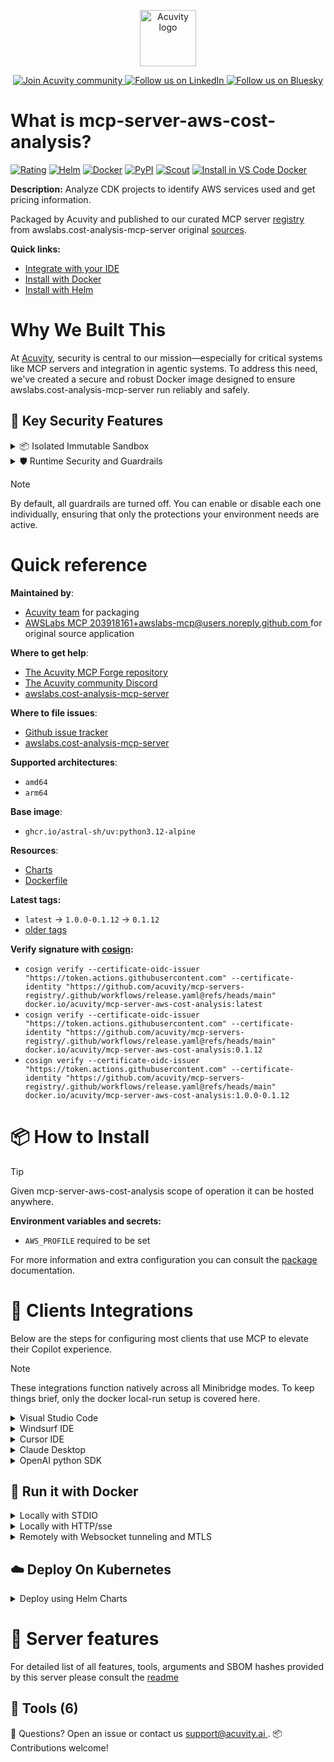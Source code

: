 <p align="center">
  <a href="https://acuvity.ai">
    <picture>
      <img src="https://mma.prnewswire.com/media/2544052/Acuvity__Logo.jpg" height="90" alt="Acuvity logo"/>
    </picture>
  </a>
</p>
<p align="center">
  <a href="https://discord.gg/BkU7fBkrNk">
    <img src="https://img.shields.io/badge/Acuvity-Join-7289DA?logo=discord&logoColor=fff" alt="Join Acuvity community" />
  </a>
<a href="https://www.linkedin.com/company/acuvity/">
    <img src="https://img.shields.io/badge/LinkedIn-Follow-7289DA" alt="Follow us on LinkedIn" />
  </a>
<a href="https://bsky.app/profile/acuvity.bsky.social">
    <img src="https://img.shields.io/badge/Bluesky-Follow-7289DA"?logo=bluesky&logoColor=fff" alt="Follow us on Bluesky" />
  </a>
</p>


# What is mcp-server-aws-cost-analysis?

[![Rating](https://img.shields.io/badge/A-3775A9?label=Rating)](https://docs.anthropic.com/en/docs/build-with-claude/tool-use/implement-tool-use#best-practices-for-tool-definitions)
[![Helm](https://img.shields.io/badge/1.0.0-3775A9?logo=helm&label=Charts&logoColor=fff)](https://hub.docker.com/r/acuvity/mcp-server-aws-cost-analysis/tags/)
[![Docker](https://img.shields.io/docker/image-size/acuvity/mcp-server-aws-cost-analysis/0.1.12?logo=docker&logoColor=fff&label=0.1.12)](https://hub.docker.com/r/acuvity/mcp-server-aws-cost-analysis)
[![PyPI](https://img.shields.io/badge/0.1.12-3775A9?logo=pypi&logoColor=fff&label=awslabs.cost-analysis-mcp-server)](https://pypi.org/project/awslabs.cost-analysis-mcp-server/)
[![Scout](https://img.shields.io/badge/Active-3775A9?logo=docker&logoColor=fff&label=Scout)](https://hub.docker.com/r/acuvity/mcp-server-aws-cost-analysis/)
[![Install in VS Code Docker](https://img.shields.io/badge/VS_Code-One_click_install-0078d7?logo=githubcopilot)](https://insiders.vscode.dev/redirect/mcp/install?name=mcp-server-aws-cost-analysis&config=%7B%22args%22%3A%5B%22run%22%2C%22-i%22%2C%22--rm%22%2C%22--read-only%22%2C%22-e%22%2C%22AWS_PROFILE%22%2C%22docker.io%2Facuvity%2Fmcp-server-aws-cost-analysis%3A0.1.12%22%5D%2C%22command%22%3A%22docker%22%7D)

**Description:** Analyze CDK projects to identify AWS services used and get pricing information.

Packaged by Acuvity and published to our curated MCP server [registry](https://mcp.acuvity.ai) from awslabs.cost-analysis-mcp-server original [sources](https://pypi.org/project/awslabs.cost-analysis-mcp-server/).

**Quick links:**

- [Integrate with your IDE](https://github.com/acuvity/mcp-servers-registry/blob/main/mcp-server-aws-cost-analysis/docker/README.md#-clients-integrations)
- [Install with Docker](https://github.com/acuvity/mcp-servers-registry/tree/main/mcp-server-aws-cost-analysis/docker/README.md#-run-it-with-docker)
- [Install with Helm](https://github.com/acuvity/mcp-servers-registry/tree/main/mcp-server-aws-cost-analysis/charts/mcp-server-aws-cost-analysis/README.md#how-to-install)

# Why We Built This

At [Acuvity](https://acuvity.ai), security is central to our mission—especially for critical systems like MCP servers and integration in agentic systems.
To address this need, we've created a secure and robust Docker image designed to ensure awslabs.cost-analysis-mcp-server run reliably and safely.

## 🔐 Key Security Features

<details>
<summary>📦 Isolated Immutable Sandbox </summary>

- **Isolated Execution**: All tools run within secure, containerized sandboxes to enforce process isolation and prevent lateral movement.
- **Non-root by Default**: Enforces least-privilege principles, minimizing the impact of potential security breaches.
- **Read-only Filesystem**: Ensures runtime immutability, preventing unauthorized modification.
- **Version Pinning**: Guarantees consistency and reproducibility across deployments by locking tool and dependency versions.
- **CVE Scanning**: Continuously scans images for known vulnerabilities using [Docker Scout](https://docs.docker.com/scout/) to support proactive mitigation.
- **SBOM & Provenance**: Delivers full supply chain transparency by embedding metadata and traceable build information."
</details>

<details>
<summary>🛡️ Runtime Security and Guardrails</summary>

**Minibridge Integration**: [Minibridge](https://github.com/acuvity/minibridge) establishes secure Agent-to-MCP connectivity, supports Rego/HTTP-based policy enforcement 🕵️, and simplifies orchestration.

The [ARC](https://github.com/acuvity/mcp-servers-registry/tree/main) container includes a [built-in Rego policy](https://github.com/acuvity/mcp-servers-registry/tree/main/mcp-server-aws-cost-analysis/docker/policy.rego) that enables a set of runtime "guardrails"" to help enforce security, privacy, and correct usage of your services. Below is an overview of each guardrail provided.

### 🔒 Resource Integrity

**Mitigates MCP Rug Pull Attacks**

* **Goal:** Protect users from malicious tool description changes after initial approval, preventing post-installation manipulation or deception.
* **Mechanism:** Locks tool descriptions upon client approval and verifies their integrity before execution. Any modification to the description triggers a security violation, blocking unauthorized changes from server-side updates.

### 🛡️ Guardrails

#### Covert Instruction Detection

Monitors incoming requests for hidden or obfuscated directives that could alter policy behavior.

* **Goal:** Stop attackers from slipping unnoticed commands or payloads into otherwise harmless data.
* **Mechanism:** Applies a library of regex patterns and binary‐encoding checks to the full request body. If any pattern matches a known covert channel (e.g., steganographic markers, hidden HTML tags, escape-sequence tricks), the request is rejected.

#### Sensitive Pattern Detection

Block user-defined sensitive data patterns (credential paths, filesystem references).

* **Goal:** Block accidental or malicious inclusion of sensitive information that violates data-handling rules.
* **Mechanism:** Runs a curated set of regexes against all payloads and tool descriptions—matching patterns such as `.env` files, RSA key paths, directory traversal sequences.

#### Shadowing Pattern Detection

Detects and blocks "shadowing" attacks, where a malicious MCP server sneaks hidden directives into its own tool descriptions to hijack or override the behavior of other, trusted tools.

* **Goal:** Stop a rogue server from poisoning the agent’s logic by embedding instructions that alter how a different server’s tools operate (e.g., forcing all emails to go to an attacker’s address even when the user calls a separate `send_email` tool).
* **Mechanism:** During policy load, each tool description is scanned for cross‐tool override patterns—such as `<IMPORTANT>` sections referencing other tool names, hidden side‐effects, or directives that apply to a different server’s API. Any description that attempts to shadow or extend instructions for a tool outside its own namespace triggers a policy violation and is rejected.

#### Schema Misuse Prevention

Enforces strict adherence to MCP input schemas.

* **Goal:** Prevent malformed or unexpected fields from bypassing validations, causing runtime errors, or enabling injections.
* **Mechanism:** Compares each incoming JSON object against the declared schema (required properties, allowed keys, types). Any extra, missing, or mistyped field triggers an immediate policy violation.

#### Cross-Origin Tool Access

Controls whether tools may invoke tools or services from external origins.

* **Goal:** Prevent untrusted or out-of-scope services from being called.
* **Mechanism:** Examines tool invocation requests and outgoing calls, verifying each target against an allowlist of approved domains or service names. Calls to any non-approved origin are blocked.

#### Secrets Redaction

Automatically masks sensitive values so they never appear in logs or responses.

* **Goal:** Ensure that API keys, tokens, passwords, and other credentials cannot leak in plaintext.
* **Mechanism:** Scans every text output for known secret formats (e.g., AWS keys, GitHub PATs, JWTs). Matches are replaced with `[REDACTED]` before the response is sent or recorded.

These controls ensure robust runtime integrity, prevent unauthorized behavior, and provide a foundation for secure-by-design system operations.

### Enable guardrails

To activate guardrails in your Docker containers, define the `GUARDRAILS` environment variable with the protections you need.

| Guardrail                        | Summary                                                                 |
|----------------------------------|-------------------------------------------------------------------------|
| `covert-instruction-detection`   | Detects hidden or obfuscated directives in requests.                    |
| `sensitive-pattern-detection`    | Flags patterns suggesting sensitive data or filesystem exposure.        |
| `shadowing-pattern-detection`    | Identifies tool descriptions that override or influence others.         |
| `schema-misuse-prevention`       | Enforces strict schema compliance on input data.                        |
| `cross-origin-tool-access`       | Controls calls to external services or APIs.                            |
| `secrets-redaction`              | Prevents exposure of credentials or sensitive values.                   |

Example: add `-e GUARDRAILS="secrets-redaction sensitive-pattern-detection"` to enable those guardrails.

## 🔒 Basic Authentication via Shared Secret

Provides a lightweight auth layer using a single shared token.

* **Mechanism:** Expects clients to send an `Authorization` header with the predefined secret.
* **Use Case:** Quickly lock down your endpoint in development or simple internal deployments—no complex OAuth/OIDC setup required.

To turn on Basic Authentication, define `BASIC_AUTH_SECRET` environment variable with a shared secret.

Example: add `-e BASIC_AUTH_SECRET="supersecret"` to enable the basic authentication.

> While basic auth will protect against unauthorized access, you should use it only in controlled environment,
> rotate credentials frequently and **always** use TLS.

</details>

> [!NOTE]
> By default, all guardrails are turned off. You can enable or disable each one individually, ensuring that only the protections your environment needs are active.


# Quick reference

**Maintained by**:
  - [Acuvity team](mailto:support@acuvity.ai) for packaging
  - [ AWSLabs MCP <203918161+awslabs-mcp@users.noreply.github.com> ](https://pypi.org/project/awslabs.cost-analysis-mcp-server/) for original source application

**Where to get help**:
  - [The Acuvity MCP Forge repository](https://github.com/acuvity/mcp-servers-registry)
  - [The Acuvity community Discord](https://discord.gg/BkU7fBkrNk)
  - [ awslabs.cost-analysis-mcp-server ](https://pypi.org/project/awslabs.cost-analysis-mcp-server/)

**Where to file issues**:
  - [Github issue tracker](https://github.com/acuvity/mcp-servers-registry/issues)
  - [ awslabs.cost-analysis-mcp-server ](https://pypi.org/project/awslabs.cost-analysis-mcp-server/)

**Supported architectures**:
  - `amd64`
  - `arm64`

**Base image**:
  - `ghcr.io/astral-sh/uv:python3.12-alpine`

**Resources**:
  - [Charts](https://github.com/acuvity/mcp-servers-registry/tree/main/mcp-server-aws-cost-analysis/charts/mcp-server-aws-cost-analysis)
  - [Dockerfile](https://github.com/acuvity/mcp-servers-registry/tree/main/mcp-server-aws-cost-analysis/docker/Dockerfile)

**Latest tags:**
  - `latest` -> `1.0.0-0.1.12` -> `0.1.12`
  - [older tags](https://hub.docker.com/r/acuvity/mcp-server-aws-cost-analysis/tags)

**Verify signature with [cosign](https://github.com/sigstore/cosign):**
  - `cosign verify --certificate-oidc-issuer "https://token.actions.githubusercontent.com" --certificate-identity "https://github.com/acuvity/mcp-servers-registry/.github/workflows/release.yaml@refs/heads/main" docker.io/acuvity/mcp-server-aws-cost-analysis:latest`
  - `cosign verify --certificate-oidc-issuer "https://token.actions.githubusercontent.com" --certificate-identity "https://github.com/acuvity/mcp-servers-registry/.github/workflows/release.yaml@refs/heads/main" docker.io/acuvity/mcp-server-aws-cost-analysis:0.1.12`
  - `cosign verify --certificate-oidc-issuer "https://token.actions.githubusercontent.com" --certificate-identity "https://github.com/acuvity/mcp-servers-registry/.github/workflows/release.yaml@refs/heads/main" docker.io/acuvity/mcp-server-aws-cost-analysis:1.0.0-0.1.12`

# 📦 How to Install


> [!TIP]
> Given mcp-server-aws-cost-analysis scope of operation it can be hosted anywhere.

**Environment variables and secrets:**
  - `AWS_PROFILE` required to be set

For more information and extra configuration you can consult the [package](https://pypi.org/project/awslabs.cost-analysis-mcp-server/) documentation.

# 🧰 Clients Integrations

Below are the steps for configuring most clients that use MCP to elevate their Copilot experience.

> [!NOTE]
> These integrations function natively across all Minibridge modes.
> To keep things brief, only the docker local-run setup is covered here.

<details>
<summary>Visual Studio Code</summary>

To get started immediately, you can use the "one-click" link below:

[![Install in VS Code Docker](https://img.shields.io/badge/VS_Code-One_click_install-0078d7?logo=githubcopilot)](https://insiders.vscode.dev/redirect/mcp/install?name=mcp-server-aws-cost-analysis&config=%7B%22args%22%3A%5B%22run%22%2C%22-i%22%2C%22--rm%22%2C%22--read-only%22%2C%22-e%22%2C%22AWS_PROFILE%22%2C%22docker.io%2Facuvity%2Fmcp-server-aws-cost-analysis%3A0.1.12%22%5D%2C%22command%22%3A%22docker%22%7D)

## Global scope

Press `ctrl + shift + p` and type `Preferences: Open User Settings JSON` to add the following section:

```json
{
  "mcp": {
    "servers": {
      "acuvity-mcp-server-aws-cost-analysis": {
        "env": {
          "AWS_PROFILE": "TO_BE_SET"
        },
        "command": "docker",
        "args": [
          "run",
          "-i",
          "--rm",
          "--read-only",
          "-e",
          "AWS_PROFILE",
          "docker.io/acuvity/mcp-server-aws-cost-analysis:0.1.12"
        ]
      }
    }
  }
}
```

## Workspace scope

In your workspace create a file called `.vscode/mcp.json` and add the following section:

```json
{
  "servers": {
    "acuvity-mcp-server-aws-cost-analysis": {
      "env": {
        "AWS_PROFILE": "TO_BE_SET"
      },
      "command": "docker",
      "args": [
        "run",
        "-i",
        "--rm",
        "--read-only",
        "-e",
        "AWS_PROFILE",
        "docker.io/acuvity/mcp-server-aws-cost-analysis:0.1.12"
      ]
    }
  }
}
```

> To pass secrets you should use the `promptString` input type described in the [Visual Studio Code documentation](https://code.visualstudio.com/docs/copilot/chat/mcp-servers).

</details>

<details>
<summary>Windsurf IDE</summary>

In `~/.codeium/windsurf/mcp_config.json` add the following section:

```json
{
  "mcpServers": {
    "acuvity-mcp-server-aws-cost-analysis": {
      "env": {
        "AWS_PROFILE": "TO_BE_SET"
      },
      "command": "docker",
      "args": [
        "run",
        "-i",
        "--rm",
        "--read-only",
        "-e",
        "AWS_PROFILE",
        "docker.io/acuvity/mcp-server-aws-cost-analysis:0.1.12"
      ]
    }
  }
}
```

See [Windsurf documentation](https://docs.windsurf.com/windsurf/mcp) for more info.

</details>

<details>
<summary>Cursor IDE</summary>

Add the following JSON block to your mcp configuration file:
- `~/.cursor/mcp.json` for global scope
- `.cursor/mcp.json` for project scope

```json
{
  "mcpServers": {
    "acuvity-mcp-server-aws-cost-analysis": {
      "env": {
        "AWS_PROFILE": "TO_BE_SET"
      },
      "command": "docker",
      "args": [
        "run",
        "-i",
        "--rm",
        "--read-only",
        "-e",
        "AWS_PROFILE",
        "docker.io/acuvity/mcp-server-aws-cost-analysis:0.1.12"
      ]
    }
  }
}
```

See [cursor documentation](https://docs.cursor.com/context/model-context-protocol) for more information.

</details>
<details>

<summary>Claude Desktop</summary>

In the `claude_desktop_config.json` configuration file add the following section:

```json
{
  "mcpServers": {
    "acuvity-mcp-server-aws-cost-analysis": {
      "env": {
        "AWS_PROFILE": "TO_BE_SET"
      },
      "command": "docker",
      "args": [
        "run",
        "-i",
        "--rm",
        "--read-only",
        "-e",
        "AWS_PROFILE",
        "docker.io/acuvity/mcp-server-aws-cost-analysis:0.1.12"
      ]
    }
  }
}
```

See [Anthropic documentation](https://docs.anthropic.com/en/docs/agents-and-tools/mcp) for more information.
</details>

<details>
<summary>OpenAI python SDK</summary>

## Running locally

```python
async with MCPServerStdio(
    params={
        "env": {"AWS_PROFILE":"TO_BE_SET"},
        "command": "docker",
        "args": ["run","-i","--rm","--read-only","-e","AWS_PROFILE","docker.io/acuvity/mcp-server-aws-cost-analysis:0.1.12"]
    }
) as server:
    tools = await server.list_tools()
```

## Running remotely

```python
async with MCPServerSse(
    params={
        "url": "http://<ip>:<port>/sse",
    }
) as server:
    tools = await server.list_tools()
```

See [OpenAI Agents SDK docs](https://openai.github.io/openai-agents-python/mcp/) for more info.

</details>

## 🐳 Run it with Docker

<details>
<summary>Locally with STDIO</summary>

In your client configuration set:

- command: `docker`
- arguments: `run -i --rm --read-only -e AWS_PROFILE docker.io/acuvity/mcp-server-aws-cost-analysis:0.1.12`

</details>

<details>
<summary>Locally with HTTP/sse</summary>

Simply run as:

```console
docker run -it -p 8000:8000 --rm --read-only -e AWS_PROFILE docker.io/acuvity/mcp-server-aws-cost-analysis:0.1.12
```

Then on your application/client, you can configure to use it like:

```json
{
  "mcpServers": {
    "acuvity-mcp-server-aws-cost-analysis": {
      "url": "http://localhost:8000/sse"
    }
  }
}
```

You might have to use different ports for different tools.

</details>

<details>
<summary>Remotely with Websocket tunneling and MTLS </summary>

> This section assume you are familiar with TLS and certificates and will require:
> - a server certificate with proper DNS/IP field matching your tool deployment.
> - a client-ca used to sign client certificates

1. Start the server in `backend` mode
 - add an environment variable like `-e MINIBRIDGE_MODE=backend`
 - add the TLS certificates (recommended) through a volume let's say `/certs` ex (`-v $PWD/certs:/certs`)
 - instruct minibridge to use those certs with
   - `-e MINIBRIDGE_TLS_SERVER_CERT=/certs/server-cert.pem`
   - `-e MINIBRIDGE_TLS_SERVER_KEY=/certs/server-key.pem`
   - `-e MINIBRIDGE_TLS_SERVER_KEY_PASS=optional`
   - `-e MINIBRIDGE_TLS_SERVER_CLIENT_CA=/certs/client-ca.pem`

2. Start `minibridge` locally in frontend mode:
  - Get [minibridge](https://github.com/acuvity/minibridge) binary for your OS.

In your client configuration, Minibridge works like any other STDIO command.

Example for Claude Desktop:

```json
{
  "mcpServers": {
    "acuvity-mcp-server-aws-cost-analysis": {
      "command": "minibridge",
      "args": ["frontend", "--backend", "wss://<remote-url>:8000/ws", "--tls-client-backend-ca", "/path/to/ca/that/signed/the/server-cert.pem/ca.pem", "--tls-client-cert", "/path/to/client-cert.pem", "--tls-client-key", "/path/to/client-key.pem"]
    }
  }
}
```

That's it.

Minibridge offers a host of additional features. For step-by-step guidance, please visit the wiki. And if anything’s unclear, don’t hesitate to reach out!

</details>

## ☁️ Deploy On Kubernetes

<details>
<summary>Deploy using Helm Charts</summary>

### Chart settings requirements

This chart requires some mandatory information to be installed.

**Mandatory Environment variables**:
  - `AWS_PROFILE` environment variable to be set by env.AWS_PROFILE

### How to install

You can inspect the chart `README`:

```console
helm show readme oci://docker.io/acuvity/mcp-server-aws-cost-analysis --version 1.0.0
````

You can inspect the values that you can configure:

```console
helm show values oci://docker.io/acuvity/mcp-server-aws-cost-analysis --version 1.0.0
````

Install with helm

```console
helm install mcp-server-aws-cost-analysis oci://docker.io/acuvity/mcp-server-aws-cost-analysis --version 1.0.0
```

From there your MCP server mcp-server-aws-cost-analysis will be reachable by default through `http/sse` from inside the cluster using the Kubernetes Service `mcp-server-aws-cost-analysis` on port `8000` by default. You can change that by looking at the `service` section of the `values.yaml` file.

### How to Monitor

The deployment will create a Kubernetes service with a `healthPort`, that is used for liveness probes and readiness probes. This health port can also be used by the monitoring stack of your choice and exposes metrics under the `/metrics` path.

See full charts [Readme](https://github.com/acuvity/mcp-servers-registry/tree/main/mcp-server-aws-cost-analysis/charts/mcp-server-aws-cost-analysis/README.md) for more details about settings and runtime security including guardrails activation.

</details>

# 🧠 Server features

For detailed list of all features, tools, arguments and SBOM hashes provided by this server please consult the [readme](https://github.com/acuvity/mcp-servers-registry/tree/main/mcp-server-aws-cost-analysis)

## 🧰 Tools (6)


💬 Questions? Open an issue or contact us [ support@acuvity.ai ](mailto:support@acuvity.ai).
📦 Contributions welcome!
